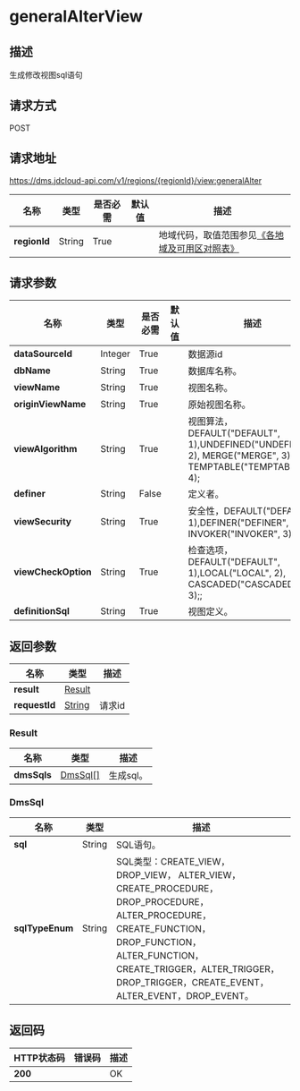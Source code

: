 # generalAlterView


## 描述
生成修改视图sql语句

## 请求方式
POST

## 请求地址
https://dms.jdcloud-api.com/v1/regions/{regionId}/view:generalAlter

|名称|类型|是否必需|默认值|描述|
|---|---|---|---|---|
|**regionId**|String|True| |地域代码，取值范围参见[《各地域及可用区对照表》](../Enum-Definitions/Regions-AZ.md)|

## 请求参数
|名称|类型|是否必需|默认值|描述|
|---|---|---|---|---|
|**dataSourceId**|Integer|True| |数据源id|
|**dbName**|String|True| |数据库名称。|
|**viewName**|String|True| |视图名称。|
|**originViewName**|String|True| |原始视图名称。|
|**viewAlgorithm**|String|True| |视图算法，DEFAULT("DEFAULT", 1),UNDEFINED("UNDEFINED", 2), MERGE("MERGE", 3), TEMPTABLE("TEMPTABLE", 4);|
|**definer**|String|False| |定义者。|
|**viewSecurity**|String|True| |安全性，DEFAULT("DEFAULT", 1),DEFINER("DEFINER", 2), INVOKER("INVOKER", 3);|
|**viewCheckOption**|String|True| |检查选项，DEFAULT("DEFAULT", 1),LOCAL("LOCAL", 2), CASCADED("CASCADED", 3);;|
|**definitionSql**|String|True| |视图定义。|


## 返回参数
|名称|类型|描述|
|---|---|---|
|**result**|[Result](generalalterview#result)| |
|**requestId**|[String](generalalterview#result)|请求id|

### <div id="result">Result</div>
|名称|类型|描述|
|---|---|---|
|**dmsSqls**|[DmsSql[]](generalalterview#dmssql)|生成sql。|
### <div id="dmssql">DmsSql</div>
|名称|类型|描述|
|---|---|---|
|**sql**|String|SQL语句。|
|**sqlTypeEnum**|String|SQL类型：CREATE_VIEW，DROP_VIEW， ALTER_VIEW，CREATE_PROCEDURE，DROP_PROCEDURE， ALTER_PROCEDURE，CREATE_FUNCTION，DROP_FUNCTION， ALTER_FUNCTION，CREATE_TRIGGER，ALTER_TRIGGER，DROP_TRIGGER，CREATE_EVENT，ALTER_EVENT，DROP_EVENT。|

## 返回码
|HTTP状态码|错误码|描述|
|---|---|---|
|**200**||OK|

